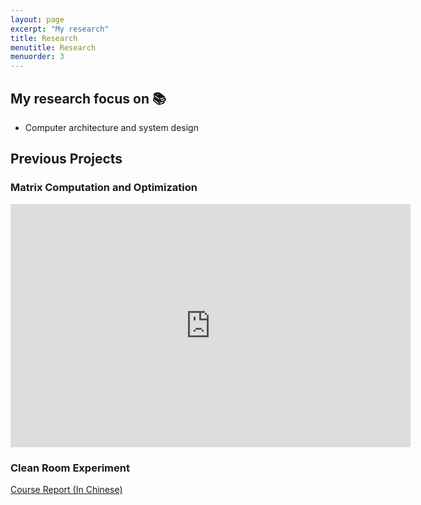 ```yaml
---
layout: page
excerpt: "My research"
title: Research
menutitle: Research
menuorder: 3
---
```

## My research focus on 📚

- Computer architecture and system design

<!-- The acceleration of large Memristor Crossbar Arrays (MCAs) is important for the SPICE of crossbar structure. We have built a preconditioner for the existing architecture through Modified Nodal Analysis Equations.

![xie_intro_2021_Page_09](https://cdn.jsdelivr.net/gh/Mi5sssss/blog_image@main/RRAM-Simulation/xie_intro_2021_Page_09.2d0dj2bb0dog.jpg)

Also we have built a simulator including Noise (Pink, RTN) and nonlinearity of memristor for basic train networks.

Here is MNIST as input.

![xie_intro_2021_Page_16](https://cdn.jsdelivr.net/gh/Mi5sssss/blog_image@main/RRAM-Simulation/xie_intro_2021_Page_16.7ihbgnqlnfs0.jpg)

We want to make Look up tables for the real memristor which would help to facilitate our simulator.

![xie_intro_2021_Page_17](https://cdn.jsdelivr.net/gh/Mi5sssss/blog_image@main/RRAM-Simulation/xie_intro_2021_Page_17.3ulognnu4o00.jpg)

My ultimate goal and current plan. -->

## Previous Projects

### Matrix Computation and Optimization

<iframe src="https://docs.google.com/presentation/d/e/2PACX-1vQHrdJo90EzGcW27KNJPGjEpHG477cJ1nTjFJQlqne-mj9pXRo8S_89TlVRU5On6w/embed?start=false&loop=false&delayms=3000" frameborder="0" width="640" height="389" allowfullscreen="true" mozallowfullscreen="true" webkitallowfullscreen="true"></iframe>

### Clean Room Experiment

[Course Report (In Chinese)](https://drive.google.com/file/d/1NkhxHRhjTs9eslLFBBhyF2AvXFJe9f3O/view?usp=share_link)

